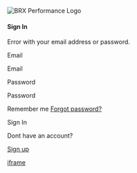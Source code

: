 ![BRX Performance Logo](https://cdn.exercise.com/images/1154147/6f7da32581c89ca25d665dc3aae533e4f14fe3ef_original.svg)

#### Sign In

Error with your email address or password.

Email

Email

Password

Password

Remember me [Forgot password?](https://online.brxperformance.com/ex4/reset-password/)

Sign In

Dont have an account?

[Sign up](https://online.brxperformance.com/ex4/sign-up)

[iframe](https://js.stripe.com/v3/m-outer-3437aaddcdf6922d623e172c2d6f9278.html#url=https%3A%2F%2Fonline.brxperformance.com%2Fex4%2Flogin%3Fredirect_to%3Dhttps%253A%252F%252Fonline.brxperformance.com%252Fdashboard&title=Sign%20In%20-%20BRX%20Performance&referrer=&muid=NA&sid=NA&version=6&preview=false&__shared_params__[version]=v3)